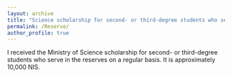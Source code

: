 ```yaml
---
layout: archive
title: "Science scholarship for second- or third-degree students who serve in the reserves"
permalink: /Reserve/
author_profile: true
---
```


I received the Ministry of Science scholarship for second- or third-degree students who serve in the reserves on a regular basis. It is approximately 10,000 NIS. 